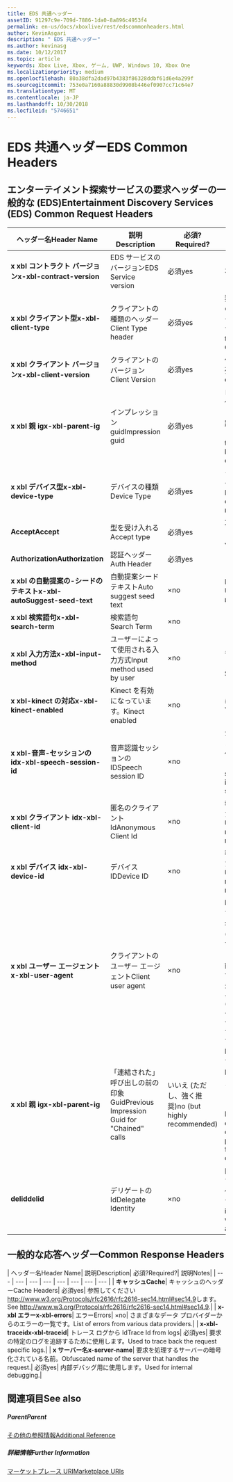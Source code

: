 ```yaml
---
title: EDS 共通ヘッダー
assetID: 91297c9e-709d-7886-1da0-8a896c4953f4
permalink: en-us/docs/xboxlive/rest/edscommonheaders.html
author: KevinAsgari
description: " EDS 共通ヘッダー"
ms.author: kevinasg
ms.date: 10/12/2017
ms.topic: article
keywords: Xbox Live, Xbox, ゲーム, UWP, Windows 10, Xbox One
ms.localizationpriority: medium
ms.openlocfilehash: 80a38dfa2dad97b4383f86328ddbf61d6e4a299f
ms.sourcegitcommit: 753e0a7160a88830d9908b446ef0907cc71c64e7
ms.translationtype: MT
ms.contentlocale: ja-JP
ms.lasthandoff: 10/30/2018
ms.locfileid: "5746651"
---
```

# <a name="eds-common-headers"></a><span data-ttu-id="fa8e9-104">EDS 共通ヘッダー</span><span class="sxs-lookup"><span data-stu-id="fa8e9-104">EDS Common Headers</span></span>

<a id="ID4EO"></a>



## <a name="entertainment-discovery-services-eds-common-request-headers"></a><span data-ttu-id="fa8e9-105">エンターテイメント探索サービスの要求ヘッダーの一般的な (EDS)</span><span class="sxs-lookup"><span data-stu-id="fa8e9-105">Entertainment Discovery Services (EDS) Common Request Headers</span></span>

| <span data-ttu-id="fa8e9-106">ヘッダー名</span><span class="sxs-lookup"><span data-stu-id="fa8e9-106">Header Name</span></span>| <span data-ttu-id="fa8e9-107">説明</span><span class="sxs-lookup"><span data-stu-id="fa8e9-107">Description</span></span>| <span data-ttu-id="fa8e9-108">必須?</span><span class="sxs-lookup"><span data-stu-id="fa8e9-108">Required?</span></span>| <span data-ttu-id="fa8e9-109">説明</span><span class="sxs-lookup"><span data-stu-id="fa8e9-109">Notes</span></span>|
| --- | --- | --- | --- |
| <b><span data-ttu-id="fa8e9-110">x xbl コントラクト バージョン</span><span class="sxs-lookup"><span data-stu-id="fa8e9-110">x-xbl-contract-version</span></span></b>| <span data-ttu-id="fa8e9-111">EDS サービスのバージョン</span><span class="sxs-lookup"><span data-stu-id="fa8e9-111">EDS Service version</span></span>| <span data-ttu-id="fa8e9-112">必須</span><span class="sxs-lookup"><span data-stu-id="fa8e9-112">yes</span></span>| <span data-ttu-id="fa8e9-113">3.2</span><span class="sxs-lookup"><span data-stu-id="fa8e9-113">3.2</span></span>|
| <b><span data-ttu-id="fa8e9-114">x xbl クライアント型</span><span class="sxs-lookup"><span data-stu-id="fa8e9-114">x-xbl-client-type</span></span></b>| <span data-ttu-id="fa8e9-115">クライアントの種類のヘッダー</span><span class="sxs-lookup"><span data-stu-id="fa8e9-115">Client Type header</span></span>| <span data-ttu-id="fa8e9-116">必須</span><span class="sxs-lookup"><span data-stu-id="fa8e9-116">yes</span></span>| <span data-ttu-id="fa8e9-117">独自のクライアントの種類を取得するチームに問い合わせます。</span><span class="sxs-lookup"><span data-stu-id="fa8e9-117">Speak to team to get your own Client Type .</span></span>|
| <b><span data-ttu-id="fa8e9-118">x xbl クライアント バージョン</span><span class="sxs-lookup"><span data-stu-id="fa8e9-118">x-xbl-client-version</span></span></b>| <span data-ttu-id="fa8e9-119">クライアントのバージョン</span><span class="sxs-lookup"><span data-stu-id="fa8e9-119">Client Version</span></span>| <span data-ttu-id="fa8e9-120">必須</span><span class="sxs-lookup"><span data-stu-id="fa8e9-120">yes</span></span>| <span data-ttu-id="fa8e9-121">任意の空でない文字列。</span><span class="sxs-lookup"><span data-stu-id="fa8e9-121">Any non-empty string.</span></span>|
| <b><span data-ttu-id="fa8e9-122">x xbl 親 ig</span><span class="sxs-lookup"><span data-stu-id="fa8e9-122">x-xbl-parent-ig</span></span></b>| <span data-ttu-id="fa8e9-123">インプレッション guid</span><span class="sxs-lookup"><span data-stu-id="fa8e9-123">Impression guid</span></span>| <span data-ttu-id="fa8e9-124">必須</span><span class="sxs-lookup"><span data-stu-id="fa8e9-124">yes</span></span>| <span data-ttu-id="fa8e9-125">ログに記録し、その他のサービス呼び出しの間での要求を追跡するために使用します。</span><span class="sxs-lookup"><span data-stu-id="fa8e9-125">Used to track request in logs and across other service calls.</span></span>|
| <b><span data-ttu-id="fa8e9-126">x xbl デバイス型</span><span class="sxs-lookup"><span data-stu-id="fa8e9-126">x-xbl-device-type</span></span></b>| <span data-ttu-id="fa8e9-127">デバイスの種類</span><span class="sxs-lookup"><span data-stu-id="fa8e9-127">Device Type</span></span>| <span data-ttu-id="fa8e9-128">必須</span><span class="sxs-lookup"><span data-stu-id="fa8e9-128">yes</span></span>| <span data-ttu-id="fa8e9-129">クライアントを表すデバイスです。</span><span class="sxs-lookup"><span data-stu-id="fa8e9-129">Device that the client is representing .</span></span>|
| <b><span data-ttu-id="fa8e9-130">Accept</span><span class="sxs-lookup"><span data-stu-id="fa8e9-130">Accept</span></span></b>| <span data-ttu-id="fa8e9-131">型を受け入れる</span><span class="sxs-lookup"><span data-stu-id="fa8e9-131">Accept type</span></span>| <span data-ttu-id="fa8e9-132">必須</span><span class="sxs-lookup"><span data-stu-id="fa8e9-132">yes</span></span>| <span data-ttu-id="fa8e9-133">XML または JSON します。</span><span class="sxs-lookup"><span data-stu-id="fa8e9-133">XML or JSON.</span></span>|
| <b><span data-ttu-id="fa8e9-134">Authorization</span><span class="sxs-lookup"><span data-stu-id="fa8e9-134">Authorization</span></span></b>| <span data-ttu-id="fa8e9-135">認証ヘッダー</span><span class="sxs-lookup"><span data-stu-id="fa8e9-135">Auth Header</span></span>| <span data-ttu-id="fa8e9-136">必須</span><span class="sxs-lookup"><span data-stu-id="fa8e9-136">yes</span></span>|  |
| <b><span data-ttu-id="fa8e9-137">x xbl の自動提案の-シードのテキスト</span><span class="sxs-lookup"><span data-stu-id="fa8e9-137">x-xbl-autoSuggest-seed-text</span></span></b>| <span data-ttu-id="fa8e9-138">自動提案シード テキスト</span><span class="sxs-lookup"><span data-stu-id="fa8e9-138">Auto suggest seed text</span></span>| <span data-ttu-id="fa8e9-139">×</span><span class="sxs-lookup"><span data-stu-id="fa8e9-139">no</span></span>| <span data-ttu-id="fa8e9-140">BI の使用と関連性</span><span class="sxs-lookup"><span data-stu-id="fa8e9-140">Used For BI and relevance</span></span>|
| <b><span data-ttu-id="fa8e9-141">x xbl 検索語句</span><span class="sxs-lookup"><span data-stu-id="fa8e9-141">x-xbl-search-term</span></span></b>| <span data-ttu-id="fa8e9-142">検索語句</span><span class="sxs-lookup"><span data-stu-id="fa8e9-142">Search Term</span></span>| <span data-ttu-id="fa8e9-143">×</span><span class="sxs-lookup"><span data-stu-id="fa8e9-143">no</span></span>|  |
| <b><span data-ttu-id="fa8e9-144">x xbl 入力方法</span><span class="sxs-lookup"><span data-stu-id="fa8e9-144">x-xbl-input-method</span></span></b>| <span data-ttu-id="fa8e9-145">ユーザーによって使用される入力方式</span><span class="sxs-lookup"><span data-stu-id="fa8e9-145">Input method used by user</span></span>| <span data-ttu-id="fa8e9-146">×</span><span class="sxs-lookup"><span data-stu-id="fa8e9-146">no</span></span>| <span data-ttu-id="fa8e9-147">コント ローラー、音声認識、Kinect します。</span><span class="sxs-lookup"><span data-stu-id="fa8e9-147">Controller, Speech, Kinect .</span></span>|
| <b><span data-ttu-id="fa8e9-148">x xbl-kinect の対応</span><span class="sxs-lookup"><span data-stu-id="fa8e9-148">x-xbl-kinect-enabled</span></span></b>| <span data-ttu-id="fa8e9-149">Kinect を有効になっています。</span><span class="sxs-lookup"><span data-stu-id="fa8e9-149">Kinect enabled</span></span>| <span data-ttu-id="fa8e9-150">×</span><span class="sxs-lookup"><span data-stu-id="fa8e9-150">no</span></span>| <span data-ttu-id="fa8e9-151">はい/いいえ。</span><span class="sxs-lookup"><span data-stu-id="fa8e9-151">Yes/no.</span></span>|
| <b><span data-ttu-id="fa8e9-152">x xbl-音声-セッションの id</span><span class="sxs-lookup"><span data-stu-id="fa8e9-152">x-xbl-speech-session-id</span></span></b>| <span data-ttu-id="fa8e9-153">音声認識セッションの ID</span><span class="sxs-lookup"><span data-stu-id="fa8e9-153">Speech session ID</span></span>| <span data-ttu-id="fa8e9-154">×</span><span class="sxs-lookup"><span data-stu-id="fa8e9-154">no</span></span>| <span data-ttu-id="fa8e9-155">かどうかのセッションでは、音声認識を使用して開始されました。</span><span class="sxs-lookup"><span data-stu-id="fa8e9-155">Whether session was initiated using speech.</span></span>|
| <b><span data-ttu-id="fa8e9-156">x xbl クライアント id</span><span class="sxs-lookup"><span data-stu-id="fa8e9-156">x-xbl-client-id</span></span></b>| <span data-ttu-id="fa8e9-157">匿名のクライアント Id</span><span class="sxs-lookup"><span data-stu-id="fa8e9-157">Anonymous Client Id</span></span>| <span data-ttu-id="fa8e9-158">×</span><span class="sxs-lookup"><span data-stu-id="fa8e9-158">no</span></span>| <span data-ttu-id="fa8e9-159">報告 BI と関連性のために使用します。</span><span class="sxs-lookup"><span data-stu-id="fa8e9-159">Used for BI reporting and relevance.</span></span>|
| <b><span data-ttu-id="fa8e9-160">x xbl デバイス id</span><span class="sxs-lookup"><span data-stu-id="fa8e9-160">x-xbl-device-id</span></span></b>| <span data-ttu-id="fa8e9-161">デバイス ID</span><span class="sxs-lookup"><span data-stu-id="fa8e9-161">Device ID</span></span>| <span data-ttu-id="fa8e9-162">×</span><span class="sxs-lookup"><span data-stu-id="fa8e9-162">no</span></span>| <span data-ttu-id="fa8e9-163">報告 BI と関連性のために使用します。</span><span class="sxs-lookup"><span data-stu-id="fa8e9-163">Used for BI reporting and relevance.</span></span>|
| <b><span data-ttu-id="fa8e9-164">x xbl ユーザー エージェント</span><span class="sxs-lookup"><span data-stu-id="fa8e9-164">x-xbl-user-agent</span></span></b>| <span data-ttu-id="fa8e9-165">クライアントのユーザー エージェント</span><span class="sxs-lookup"><span data-stu-id="fa8e9-165">Client user agent</span></span>| <span data-ttu-id="fa8e9-166">×</span><span class="sxs-lookup"><span data-stu-id="fa8e9-166">no</span></span>| <span data-ttu-id="fa8e9-167">BI に使用されます。</span><span class="sxs-lookup"><span data-stu-id="fa8e9-167">Used for BI.</span></span> <span data-ttu-id="fa8e9-168">"&lt;名 >/&lt;バージョン > (&lt;OS バージョン > です。&lt;プラットフォーム > です。&lt;機能 > です。&lt;製造 > です。&lt;モデル >)"。</span><span class="sxs-lookup"><span data-stu-id="fa8e9-168">"&lt;name>/&lt;version> (&lt;OS version>; &lt;platform>; &lt;capability>; &lt;manufacture>; &lt;model>)".</span></span>|
| <b><span data-ttu-id="fa8e9-169">x xbl 親 ig</span><span class="sxs-lookup"><span data-stu-id="fa8e9-169">x-xbl-parent-ig</span></span></b>| <span data-ttu-id="fa8e9-170">「連結された」呼び出しの前の印象 Guid</span><span class="sxs-lookup"><span data-stu-id="fa8e9-170">Previous Impression Guid for "Chained" calls</span></span>| <span data-ttu-id="fa8e9-171">いいえ (ただし、強く推奨)</span><span class="sxs-lookup"><span data-stu-id="fa8e9-171">no (but highly recommended)</span></span>| <span data-ttu-id="fa8e9-172">BI 関連に重要です。</span><span class="sxs-lookup"><span data-stu-id="fa8e9-172">Important for BI relevance.</span></span> <span data-ttu-id="fa8e9-173">たとえば、参照の呼び出しの IG は、呼び出しの詳細は次の親 IG です。</span><span class="sxs-lookup"><span data-stu-id="fa8e9-173">For example, a Browse call's IG is the parent IG for a following up detail call.</span></span>|
| <b><span data-ttu-id="fa8e9-174">delid</span><span class="sxs-lookup"><span data-stu-id="fa8e9-174">delid</span></span></b>| <span data-ttu-id="fa8e9-175">デリゲートの Id</span><span class="sxs-lookup"><span data-stu-id="fa8e9-175">Delegate Identity</span></span>| <span data-ttu-id="fa8e9-176">×</span><span class="sxs-lookup"><span data-stu-id="fa8e9-176">no</span></span>| <span data-ttu-id="fa8e9-177">内部サービスで使用すると、ユーザーの代わりに動作します。</span><span class="sxs-lookup"><span data-stu-id="fa8e9-177">Used by internal services to work on behalf of a user.</span></span>|

## <a name="common-response-headers"></a><span data-ttu-id="fa8e9-178">一般的な応答ヘッダー</span><span class="sxs-lookup"><span data-stu-id="fa8e9-178">Common Response Headers</span></span>

| <span data-ttu-id="fa8e9-179">ヘッダー名</span><span class="sxs-lookup"><span data-stu-id="fa8e9-179">Header Name</span></span>| <span data-ttu-id="fa8e9-180">説明</span><span class="sxs-lookup"><span data-stu-id="fa8e9-180">Description</span></span>| <span data-ttu-id="fa8e9-181">必須?</span><span class="sxs-lookup"><span data-stu-id="fa8e9-181">Required?</span></span>| <span data-ttu-id="fa8e9-182">説明</span><span class="sxs-lookup"><span data-stu-id="fa8e9-182">Notes</span></span>|
| --- | --- | --- | --- | --- | --- | --- | --- |
| <b><span data-ttu-id="fa8e9-183">キャッシュ</span><span class="sxs-lookup"><span data-stu-id="fa8e9-183">Cache</span></span></b>| <span data-ttu-id="fa8e9-184">キャッシュのヘッダー</span><span class="sxs-lookup"><span data-stu-id="fa8e9-184">Cache Headers</span></span>| <span data-ttu-id="fa8e9-185">必須</span><span class="sxs-lookup"><span data-stu-id="fa8e9-185">yes</span></span>| <span data-ttu-id="fa8e9-186">参照してください<a href="http://www.w3.org/Protocols/rfc2616/rfc2616-sec14.html#sec14.9">http://www.w3.org/Protocols/rfc2616/rfc2616-sec14.html#sec14.9</a>します。</span><span class="sxs-lookup"><span data-stu-id="fa8e9-186">See <a href="http://www.w3.org/Protocols/rfc2616/rfc2616-sec14.html#sec14.9">http://www.w3.org/Protocols/rfc2616/rfc2616-sec14.html#sec14.9</a>.</span></span>|
| <b><span data-ttu-id="fa8e9-187">x-xbl エラー</span><span class="sxs-lookup"><span data-stu-id="fa8e9-187">x-xbl-errors</span></span></b>| <span data-ttu-id="fa8e9-188">エラー</span><span class="sxs-lookup"><span data-stu-id="fa8e9-188">Errors</span></span>| <span data-ttu-id="fa8e9-189">×</span><span class="sxs-lookup"><span data-stu-id="fa8e9-189">no</span></span>| <span data-ttu-id="fa8e9-190">さまざまなデータ プロバイダーからのエラーの一覧です。</span><span class="sxs-lookup"><span data-stu-id="fa8e9-190">List of errors from various data providers.</span></span>|
| <b><span data-ttu-id="fa8e9-191">x-xbl-traceid</span><span class="sxs-lookup"><span data-stu-id="fa8e9-191">x-xbl-traceid</span></span></b>| <span data-ttu-id="fa8e9-192">トレース ログから Id</span><span class="sxs-lookup"><span data-stu-id="fa8e9-192">Trace Id from logs</span></span>| <span data-ttu-id="fa8e9-193">必須</span><span class="sxs-lookup"><span data-stu-id="fa8e9-193">yes</span></span>| <span data-ttu-id="fa8e9-194">要求の特定のログを追跡するために使用します。</span><span class="sxs-lookup"><span data-stu-id="fa8e9-194">Used to trace back the request specific logs.</span></span>|
| <b><span data-ttu-id="fa8e9-195">x サーバー名</span><span class="sxs-lookup"><span data-stu-id="fa8e9-195">x-server-name</span></span></b>| <span data-ttu-id="fa8e9-196">要求を処理するサーバーの暗号化されている名前。</span><span class="sxs-lookup"><span data-stu-id="fa8e9-196">Obfuscated name of the server that handles the request.</span></span>| <span data-ttu-id="fa8e9-197">必須</span><span class="sxs-lookup"><span data-stu-id="fa8e9-197">yes</span></span>| <span data-ttu-id="fa8e9-198">内部デバッグ用に使用します。</span><span class="sxs-lookup"><span data-stu-id="fa8e9-198">Used for internal debugging.</span></span>|

<a id="ID4EECAC"></a>


## <a name="see-also"></a><span data-ttu-id="fa8e9-199">関連項目</span><span class="sxs-lookup"><span data-stu-id="fa8e9-199">See also</span></span>

<a id="ID4EGCAC"></a>


##### <a name="parent"></a><span data-ttu-id="fa8e9-200">Parent</span><span class="sxs-lookup"><span data-stu-id="fa8e9-200">Parent</span></span>  

[<span data-ttu-id="fa8e9-201">その他の参照情報</span><span class="sxs-lookup"><span data-stu-id="fa8e9-201">Additional Reference</span></span>](atoc-xboxlivews-reference-additional.md)


<a id="ID4ESCAC"></a>


##### <a name="further-information"></a><span data-ttu-id="fa8e9-202">詳細情報</span><span class="sxs-lookup"><span data-stu-id="fa8e9-202">Further Information</span></span>

[<span data-ttu-id="fa8e9-203">マーケットプレース URI</span><span class="sxs-lookup"><span data-stu-id="fa8e9-203">Marketplace URIs</span></span>](../uri/marketplace/atoc-reference-marketplace.md)
